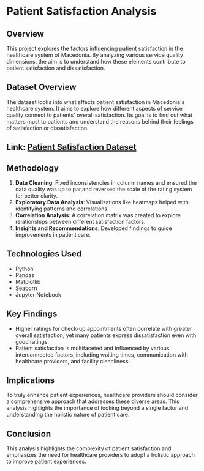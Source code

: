 # Patient Satisfaction Analysis

## Overview
This project explores the factors influencing patient satisfaction in the healthcare system of Macedonia. By analyzing various service quality dimensions, the aim is to understand how these elements contribute to patient satisfaction and dissatisfaction.

## Dataset Overview
The dataset looks into what affects patient satisfaction in Macedonia's healthcare system. It aims to explore how different aspects of service quality connect to patients' overall satisfaction. Its goal is to find out what matters most to patients and understand the reasons behind their feelings of satisfaction or dissatisfaction.
## Link: [Patient Satisfaction Dataset](https://www.kaggle.com/datasets/vdimitrievska/patient-satisfaction-dataset/data)

## Methodology
1. **Data Cleaning**: Fixed inconsistencies in column names and ensured the data quality was up to par,and reversed the scale of the rating system for better clarity.
2. **Exploratory Data Analysis**: Visualizations like heatmaps helped with identifying patterns and correlations.
3. **Correlation Analysis**: A correlation matrix was created to explore relationships between different satisfaction factors.
4. **Insights and Recommendations**: Developed findings to guide improvements in patient care.

## Technologies Used
- Python
- Pandas          
- Matplotlib
- Seaborn
- Jupyter Notebook

## Key Findings
- Higher ratings for check-up appointments often correlate with greater overall satisfaction, yet many patients express dissatisfaction even with good ratings.
- Patient satisfaction is multifaceted and influenced by various interconnected factors, including waiting times, communication with healthcare providers, and facility cleanliness.

## Implications
To truly enhance patient experiences, healthcare providers should consider a comprehensive approach that addresses these diverse areas. This analysis highlights the importance of looking beyond a single factor and understanding the holistic nature of patient care.


## Conclusion
This analysis highlights the complexity of patient satisfaction and emphasizes the need for healthcare providers to adopt a holistic approach to improve patient experiences.
